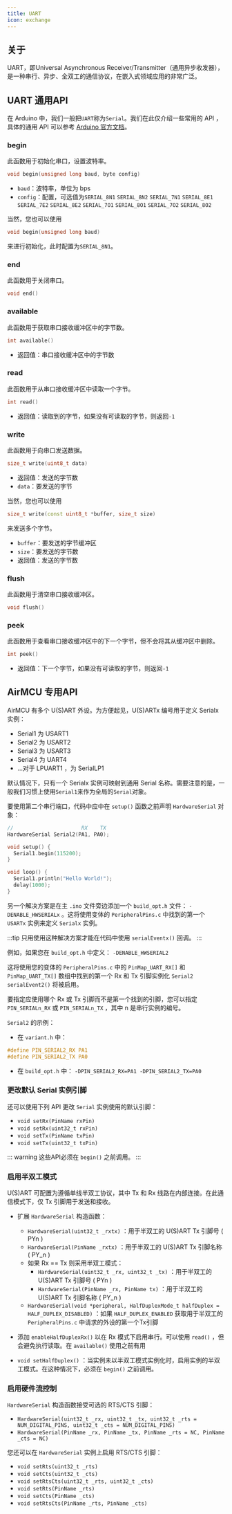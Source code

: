 ```yaml
---
title: UART
icon: exchange
---
```


## 关于

UART，即Universal Asynchronous Receiver/Transmitter（通用异步收发器），是一种串行、异步、全双工的通信协议，在嵌入式领域应用的非常广泛。

## UART 通用API

在 Arduino 中，我们一般把`UART`称为`Serial`。我们在此仅介绍一些常用的 API ，具体的通用 API 可以参考 [Arduino 官方文档](https://www.arduino.cc/reference/en/language/functions/communication/serial/)。

### begin

此函数用于初始化串口，设置波特率。

```cpp
void begin(unsigned long baud, byte config)
```

- `baud`：波特率，单位为 bps
- `config`：配置，可选值为`SERIAL_8N1` `SERIAL_8N2` `SERIAL_7N1` `SERIAL_8E1` `SERIAL_7E2` `SERIAL_8E2` `SERIAL_7O1` `SERIAL_8O1` `SERIAL_7O2` `SERIAL_8O2` 

当然，您也可以使用

```cpp
void begin(unsigned long baud)
```

来进行初始化，此时配置为`SERIAL_8N1`。

### end

此函数用于关闭串口。

```cpp
void end()
```

### available

此函数用于获取串口接收缓冲区中的字节数。

```cpp
int available()
```

- 返回值：串口接收缓冲区中的字节数

### read

此函数用于从串口接收缓冲区中读取一个字节。

```cpp
int read()
```

- 返回值：读取到的字节，如果没有可读取的字节，则返回`-1`

### write

此函数用于向串口发送数据。

```cpp
size_t write(uint8_t data)
```

- 返回值：发送的字节数
- `data`：要发送的字节

当然，您也可以使用

```cpp
size_t write(const uint8_t *buffer, size_t size)
```

来发送多个字节。

- `buffer`：要发送的字节缓冲区
- `size`：要发送的字节数
- 返回值：发送的字节数

### flush

此函数用于清空串口接收缓冲区。

```cpp
void flush()
```

### peek

此函数用于查看串口接收缓冲区中的下一个字节，但不会将其从缓冲区中删除。

```cpp
int peek()
```

- 返回值：下一个字节，如果没有可读取的字节，则返回`-1`

## AirMCU 专用API

AirMCU 有多个 U(S)ART 外设。为方便起见，U(S)ARTx 编号用于定义 Serialx 实例：

- Serial1 为 USART1
- Serial2 为 USART2
- Serial3 为 USART3
- Serial4 为 UART4
- ...对于 LPUART1 ，为 SerialLP1

默认情况下，只有一个 Serialx 实例可映射到通用 Serial 名称。需要注意的是，一般我们习惯上使用`Serial1`来作为全局的`Serial`对象。

要使用第二个串行端口，代码中应中在 `setup()` 函数之前声明 `HardwareSerial` 对象：

```cpp
//                      RX    TX
HardwareSerial Serial2(PA1, PA0);

void setup() {
  Serial1.begin(115200); 
}

void loop() {
  Serial1.println("Hello World!");
  delay(1000);
}
```

另一个解决方案是在主 `.ino` 文件旁边添加一个 `build_opt.h` 文件： `-DENABLE_HWSERIALx` 。这将使用变体的 `PeripheralPins.c` 中找到的第一个 `USARTx` 实例来定义 `Serialx` 实例。

:::tip
只用使用这种解决方案才能在代码中使用 `serialEventx()` 回调。
:::

例如，如果您在 `build_opt.h` 中定义： `-DENABLE_HWSERIAL2`

这将使用您的变体的 `PeripheralPins.c` 中的 `PinMap_UART_RX[]` 和 `PinMap_UART_TX[]` 数组中找到的第一个 Rx 和 Tx 引脚实例化 `Serial2` `serialEvent2()` 将被启用。

要指定应使用哪个 Rx 或 Tx 引脚而不是第一个找到的引脚，您可以指定 `PIN_SERIALn_RX` 或 `PIN_SERIALn_TX` ，其中 n 是串行实例的编号。

`Serial2` 的示例：

- 在 `variant.h` 中：

```c
#define PIN_SERIAL2_RX PA1
#define PIN_SERIAL2_TX PA0
```

- 在 `build_opt.h` 中： `-DPIN_SERIAL2_RX=PA1 -DPIN_SERIAL2_TX=PA0`

### 更改默认 Serial 实例引脚

还可以使用下列 API 更改 `Serial` 实例使用的默认引脚：

- `void setRx(PinName rxPin)`
- `void setRx(uint32_t rxPin)`
- `void setTx(PinName txPin)`
- `void setTx(uint32_t txPin)`

::: warning
这些API必须在 `begin()` 之前调用。
:::

### 启用半双工模式

U(S)ART 可配置为遵循单线半双工协议，其中 Tx 和 Rx 线路在内部连接。在此通信模式下，仅 Tx 引脚用于发送和接收。

- 扩展 `HardwareSerial` 构造函数：
    - `HardwareSerial(uint32_t _rxtx)` ：用于半双工的 U(S)ART Tx 引脚号 ( PYn )
    - `HardwareSerial(PinName _rxtx)` ：用于半双工的 U(S)ART Tx 引脚名称 ( PY_n )
    - 如果 Rx == Tx 则采用半双工模式：
        - `HardwareSerial(uint32_t _rx, uint32_t _tx)` ：用于半双工的 U(S)ART Tx 引脚号 ( PYn )
        - `HardwareSerial(PinName _rx, PinName tx)` ：用于半双工的 U(S)ART Tx 引脚名称 ( PY_n )
    - `HardwareSerial(void *peripheral, HalfDuplexMode_t halfDuplex = HALF_DUPLEX_DISABLED)` ：如果 `HALF_DUPLEX_ENABLED` 获取用于半双工的  `PeripheralPins.c` 中请求的外设的第一个Tx引脚

- 添加 `enableHalfDuplexRx()` 以在 Rx 模式下启用串行。可以使用 `read()` ，但会避免执行读取。在 `available()` 使用之前有用

- `void setHalfDuplex()` ：当实例未以半双工模式实例化时，启用实例的半双工模式。在这种情况下，必须在 `begin()` 之前调用。

### 启用硬件流控制

`HardwareSerial` 构造函数接受可选的 RTS/CTS 引脚：

- `HardwareSerial(uint32_t _rx, uint32_t _tx, uint32_t _rts = NUM_DIGITAL_PINS, uint32_t _cts = NUM_DIGITAL_PINS)`
- `HardwareSerial(PinName _rx, PinName _tx, PinName _rts = NC, PinName _cts = NC)`

您还可以在 `HardwareSerial` 实例上启用 RTS/CTS 引脚：

- `void setRts(uint32_t _rts)`
- `void setCts(uint32_t _cts)`
- `void setRtsCts(uint32_t _rts, uint32_t _cts)`
- `void setRts(PinName _rts)`
- `void setCts(PinName _cts)`
- `void setRtsCts(PinName _rts, PinName _cts)`
